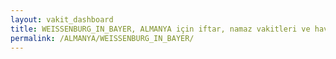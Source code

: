 ```yaml
---
layout: vakit_dashboard
title: WEISSENBURG_IN_BAYER, ALMANYA için iftar, namaz vakitleri ve hava durumu - ilçe/eyalet seç
permalink: /ALMANYA/WEISSENBURG_IN_BAYER/
---
```


<script type="text/javascript">
  var GLOBAL_COUNTRY = 'ALMANYA';
  var GLOBAL_CITY = 'WEISSENBURG_IN_BAYER';
  var GLOBAL_STATE = '';
  var lat = 72;
  var lon = 21;
</script>

